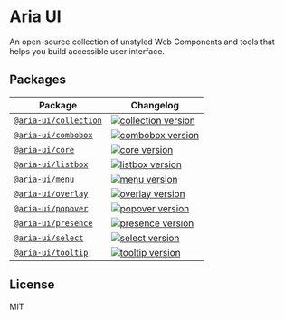 # Aria UI

An open-source collection of unstyled Web Components and tools that helps you build accessible user interface.

## Packages

| Package | Changelog |
| --- | --- |
| [`@aria-ui/collection`](https://github.com/ocavue/aria-ui/blob/master/packages/collection/README.md) | [![collection version](https://img.shields.io/npm/v/@aria-ui/collection?label=%20)](https://github.com/ocavue/aria-ui/blob/master/packages/collection/CHANGELOG.md) |
| [`@aria-ui/combobox`](https://github.com/ocavue/aria-ui/blob/master/packages/combobox/README.md) | [![combobox version](https://img.shields.io/npm/v/@aria-ui/combobox?label=%20)](https://github.com/ocavue/aria-ui/blob/master/packages/combobox/CHANGELOG.md) |
| [`@aria-ui/core`](https://github.com/ocavue/aria-ui/blob/master/packages/core/README.md) | [![core version](https://img.shields.io/npm/v/@aria-ui/core?label=%20)](https://github.com/ocavue/aria-ui/blob/master/packages/core/CHANGELOG.md) |
| [`@aria-ui/listbox`](https://github.com/ocavue/aria-ui/blob/master/packages/listbox/README.md) | [![listbox version](https://img.shields.io/npm/v/@aria-ui/listbox?label=%20)](https://github.com/ocavue/aria-ui/blob/master/packages/listbox/CHANGELOG.md) |
| [`@aria-ui/menu`](https://github.com/ocavue/aria-ui/blob/master/packages/menu/README.md) | [![menu version](https://img.shields.io/npm/v/@aria-ui/menu?label=%20)](https://github.com/ocavue/aria-ui/blob/master/packages/menu/CHANGELOG.md) |
| [`@aria-ui/overlay`](https://github.com/ocavue/aria-ui/blob/master/packages/overlay/README.md) | [![overlay version](https://img.shields.io/npm/v/@aria-ui/overlay?label=%20)](https://github.com/ocavue/aria-ui/blob/master/packages/overlay/CHANGELOG.md) |
| [`@aria-ui/popover`](https://github.com/ocavue/aria-ui/blob/master/packages/popover/README.md) | [![popover version](https://img.shields.io/npm/v/@aria-ui/popover?label=%20)](https://github.com/ocavue/aria-ui/blob/master/packages/popover/CHANGELOG.md) |
| [`@aria-ui/presence`](https://github.com/ocavue/aria-ui/blob/master/packages/presence/README.md) | [![presence version](https://img.shields.io/npm/v/@aria-ui/presence?label=%20)](https://github.com/ocavue/aria-ui/blob/master/packages/presence/CHANGELOG.md) |
| [`@aria-ui/select`](https://github.com/ocavue/aria-ui/blob/master/packages/select/README.md) | [![select version](https://img.shields.io/npm/v/@aria-ui/select?label=%20)](https://github.com/ocavue/aria-ui/blob/master/packages/select/CHANGELOG.md) |
| [`@aria-ui/tooltip`](https://github.com/ocavue/aria-ui/blob/master/packages/tooltip/README.md) | [![tooltip version](https://img.shields.io/npm/v/@aria-ui/tooltip?label=%20)](https://github.com/ocavue/aria-ui/blob/master/packages/tooltip/CHANGELOG.md) |

## License

MIT
